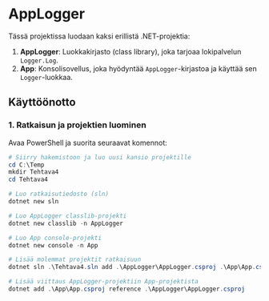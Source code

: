 # AppLogger

Tässä projektissa luodaan kaksi erillistä .NET-projektia:
1. **AppLogger**: Luokkakirjasto (class library), joka tarjoaa lokipalvelun `Logger.Log`.
2. **App**: Konsolisovellus, joka hyödyntää `AppLogger`-kirjastoa ja käyttää sen `Logger`-luokkaa.

## Käyttöönotto

### 1. Ratkaisun ja projektien luominen

Avaa PowerShell ja suorita seuraavat komennot:

```powershell
# Siirry hakemistoon ja luo uusi kansio projektille
cd C:\Temp
mkdir Tehtava4
cd Tehtava4

# Luo ratkaisutiedosto (sln)
dotnet new sln

# Luo AppLogger classlib-projekti
dotnet new classlib -n AppLogger

# Luo App console-projekti
dotnet new console -n App

# Lisää molemmat projektit ratkaisuun
dotnet sln .\Tehtava4.sln add .\AppLogger\AppLogger.csproj .\App\App.csproj

# Lisää viittaus AppLogger-projektiin App-projektista
dotnet add .\App\App.csproj reference .\AppLogger\AppLogger.csproj
